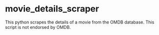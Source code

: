 # movie_details_scraper
This python scrapes the details of a movie from the OMDB database.
This script is not endorsed by OMDB. 
